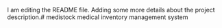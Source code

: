 I am editing the README file. Adding some more details about the project description.# medistock
medical inventory management system
